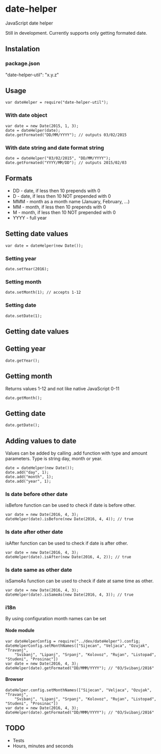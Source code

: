 # date-helper
JavaScript date helper

Still in development. Currently supports only getting formated date.

## Instalation

### package.json
"date-helper-util": "x.y.z"

## Usage
```
var dateHelper = require("date-helper-util");
```

### With date object
```
var date = new Date(2015, 1, 3);
date = dateHelper(date);
date.getFormated("DD/MM/YYYY"); // outputs 03/02/2015
```

### With date string and date format string
```
date = dateHelper("03/02/2015", "DD/MM/YYYY");
date.getFormated("YYYY/MM/DD"); // outputs 2015/02/03
```

## Formats
- DD - date, if less then 10 prepends with 0
- D - date, if less then 10 NOT prepended with 0
- MMM - month as a month name (January, February, ...)
- MM - month, if less then 10 prepends with 0
- M - month, if less then 10 NOT prepended with 0
- YYYY - full year

## Setting date values
```
var date = dateHelper(new Date());
```

### Setting year
```
date.setYear(2016);
```

### Setting month
```
date.setMonth(1); // accepts 1-12
```

### Setting date
```
date.setDate(1);
```

## Getting date values

## Getting year
```
date.getYear();
```

## Getting month
Returns values 1-12 and not like native JavaScript 0-11
```
date.getMonth();
```

## Getting date
```
date.getDate();
```

## Adding values to date
Values can be added by calling .add function with type and amount parameters. Type is string day, month or year.
```
date = dateHelper(new Date());
date.add("day", 1);
date.add("month", 1);
date.add("year", 1);
```


### Is date before other date
isBefore function can be used to check if date is before other.
```
var date = new Date(2016, 4, 3);
dateHelper(date).isBefore(new Date(2016, 4, 4)); // true
```

### Is date after other date
isAfter function can be used to check if date is after other.
```
var date = new Date(2016, 4, 3);
dateHelper(date).isAfter(new Date(2016, 4, 2)); // true
```

### Is date same as other date
isSameAs function can be used to check if date at same time as other.
```
var date = new Date(2016, 4, 3);
dateHelper(date).isSameAs(new Date(2016, 4, 3)); // true
```

### i18n
By using configuration month names can be set

#### Node module
```
var dateHelperConfig = require("../dev/dateHelper").config;
dateHelperConfig.setMonthNames(["Sijecan", "Veljaca", "Ozujak", "Travanj",
    "Svibanj", "Lipanj", "Srpanj", "Kolovoz", "Rujan", "Listopad", "Studeni", "Prosinac"])
var date = new Date(2016, 4, 3);
dateHelper(date).getFormated("DD/MMM/YYYY"); // "03/Svibanj/2016"
```

#### Browser
```
dateHelper.config.setMonthNames(["Sijecan", "Veljaca", "Ozujak", "Travanj",
    "Svibanj", "Lipanj", "Srpanj", "Kolovoz", "Rujan", "Listopad", "Studeni", "Prosinac"])
var date = new Date(2016, 4, 3);
dateHelper(date).getFormated("DD/MMM/YYYY"); // "03/Svibanj/2016"
```

## TODO
- Tests
- Hours, minutes and seconds

